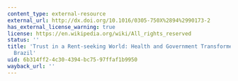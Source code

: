 ```yaml
---
content_type: external-resource
external_url: http://dx.doi.org/10.1016/0305-750X%2894%2990173-2
has_external_license_warning: true
license: https://en.wikipedia.org/wiki/All_rights_reserved
status: ''
title: 'Trust in a Rent-seeking World: Health and Government Transformed in Northeast
  Brazil'
uid: 6b314ff2-4c30-4394-bc75-97ffaf1b9950
wayback_url: ''
---
```

